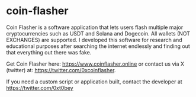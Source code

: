 # coin-flasher
Coin Flasher is a software application that lets users flash multiple major cryptocurrencies such as USDT and Solana and Dogecoin. All wallets (NOT EXCHANGES) are supported. I developed this software for research and educational purposes after searching the internet endlessly and finding out that everything out there was fake.

Get Coin Flasher here: https://www.coinflasher.online or contact us via X (twitter) at: https://twitter.com/0xcoinflasher. 

If you need a custom script or application built, contact the developer at https://twitter.com/0xt0bey
